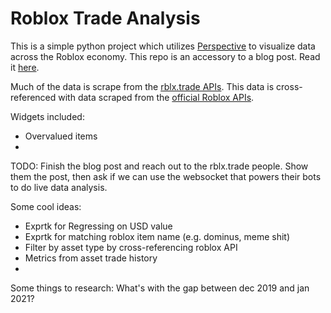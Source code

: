 # Roblox Trade Analysis

This is a simple python project which utilizes [Perspective](https://github.com/finos/perspective) to visualize data across the Roblox economy.
This repo is an accessory to a blog post. Read it [here](TODO).

Much of the data is scrape from the [rblx.trade APIs](https://rblx.trade/docs/index.html#/).
This data is cross-referenced with data scraped from the [official Roblox APIs](https://github.com/matthewdean/roblox-web-apis).

Widgets included:

- Overvalued items
-

TODO:
Finish the blog post and reach out to the rblx.trade people. Show them the post, then ask if we can use the websocket that powers their bots to do live data analysis.

Some cool ideas:

- Exprtk for Regressing on USD value
- Exprtk for matching roblox item name (e.g. dominus, meme shit)
- Filter by asset type by cross-referencing roblox API
- Metrics from asset trade history
-

Some things to research:
What's with the gap between dec 2019 and jan 2021?
